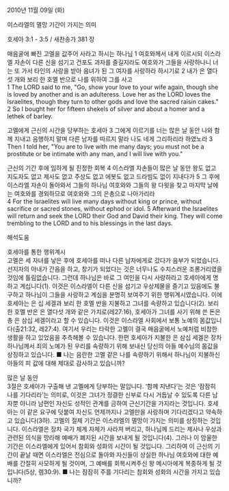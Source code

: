 2010년 11월 09일 (화)

이스라엘의 멸망 기간이 가지는 의미



호세아 3:1 - 3:5 / 새찬송가 381 장


매음굴에 빠진 고멜을 값주어 사라고 하시는 하나님
1 여호와께서 내게 이르시되 이스라엘 자손이 다른 신을 섬기고 건포도 과자를 즐길지라도 여호와가 그들을 사랑하나니 너는 또 가서 타인의 사랑을 받아 음녀가 된 그 여자를 사랑하라 하시기로 2 내가 은 열다섯 개와 보리 한 호멜 반으로 나를 위하여 그를 사고  
1 The LORD said to me, "Go, show your love to your wife again, though she is loved by another and is an adulteress. Love her as the LORD loves the Israelites, though they turn to other gods and love the sacred raisin cakes." 2 So I bought her for fifteen shekels of silver and about a homer and a lethek of barley. 

고멜에게 근신의 시간을 당부하는 호세아 
3 그에게 이르기를 너는 많은 날 동안 나와 함께 지내고 음행하지 말며 다른 남자를 따르지 말라 나도 네게 그리하리라 하였노라 
3 Then I told her, "You are to live with me many days; you must not be a prostitute or be intimate with any man, and I will live with you." 


근신의 기간 후에 임하게 될 진정한 회복
4 이스라엘 자손들이 많은 날 동안 왕도 없고 지도자도 없고 제사도 없고 주상도 없고 에봇도 없고 드라빔도 없이 지내다가 5 그 후에 이스라엘 자손이 돌아와서 그들의 하나님 여호와와 그들의 왕 다윗을 찾고 마지막 날에는 여호와를 경외하므로 여호와와 그의 은총으로 나아가리라  
4 For the Israelites will live many days without king or prince, without sacrifice or sacred stones, without ephod or idol. 5 Afterward the Israelites will return and seek the LORD their God and David their king. They will come trembling to the LORD and to his blessings in the last days.

해석도움





호세아를 통한 행위계시  
고멜은 세 자녀를 낳은 후에 호세아를 떠나 다른 남자에게로 갔다가 음부가 되었습니다. 선지자의 아내가 간음을 하고, 창기가 되었다는 것은 너무나도 수치스러운 조롱거리였을 것임에 틀림없습니다. 그런데 하나님은 바로 그 여인을 다시 사랑하라고 호세아에게 명하고 계십니다(1). 이것은 이스라엘이 다른 신을 섬기고 우상제물을 즐기고 있음에도 불구하고 하나님이 그들을 사랑하고 계심을 분명히 보여주기 위한 행위계시였습니다. 이에 호세아는 은 십 세겔과 보리 한 호멜 반을 지불하고 그녀를 속량하고 있습니다(2). 보리 한 호멜 반은 은 열다섯 개와 같은 가치로(레27:16), 호세아가 그녀를 사기 위해 쓴 돈은 총 은 삼십 세겔이라고 할 수 있습니다. 이것은 이스라엘 사회에서 보통 노예의 몸값입니다(출21:32, 레27:4). 여기서 우리는 타락한 고멜이 결국 매음굴에서 노예처럼 비참한 생활을 하고 있었음을 추측해볼 수 있습니다. 한편 호세아가 지불한 은 삼십 세겔은 장차 하나님께서 죄의 노예가 된 우리를 속량하기 위해 보내신 당신의 아들 예수님의 몸값을 상징하고 있습니다. 
■ 나는 음란한 고멜 같은 나를 속량하기 위해서 하나님이 지불하신 아들의 피 값에 대해 제대로 감사하고 있습니까?  

많은 날 동안  
3절은 호세아가 구출해 낸 고멜에게 당부하는 말입니다. ‘함께 지낸다’는 것은 ‘잠잠히 나를 기다리라’는 의미로, 이것은 그녀가 정결한 신부로 다시 거듭날 수 있도록 다른 남자뿐 아니라 남편인 자신도 성적인 관계를 금하여 근신기간을 가지라는 것입니다. 호세아는 이 같은 요구에 덧붙여 자신도 언제까지나 고멜만을 사랑하며 기다리겠다고 약속하고 있습니다(3하). 고멜의 절제 기간은 이스라엘의 멸망이 가지는 의미를 상징하는 것입니다. 이스라엘은 장차 국가 체계 자체가 사라져 버리고, 하나님께 드리는 제사나 우상과 관련된 의식을 망라해 예배가 폐지된 시간을 보내게 될 것입니다(4). 그러나 이 암울한 기간은 이스라엘에게 있어서 참회와 성화의 시간이 될 것입니다. 그리하여 이 근신의 기간이 끝날 때면 이스라엘은 전심으로 돌아와 자신들이 상실한 하나님 여호와에 대한 예배를 간절히 사모하게 될 것이며, 그 예배를 회복시켜주신 왕 메시아에게 복종하게 될 것입니다(5상, 렘30:9). 
■ 나는 잠잠히 주를 기다리는 참회와 성화의 시간을 가지고 있습니까?